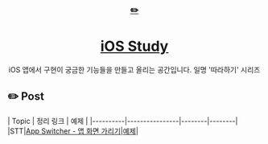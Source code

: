 <div align="center">
    <a href="https://editorjs.io/">
      <h3>✏️</h3>
        <h1>iOS Study</h1>
    </a>
  iOS 앱에서 구현이 궁금한 기능들을 만들고 올리는 공간입니다.
  일명 '따라하기' 시리즈
</div>

## ✏️ Post 
| Topic | 정리 링크 | 예제 |
|----------|----------------|--------|--------|
|STT|[App Switcher - 앱 화면 가리기](https://hyesunzzang.tistory.com/234)|[예제](AppSwitcherTest)|